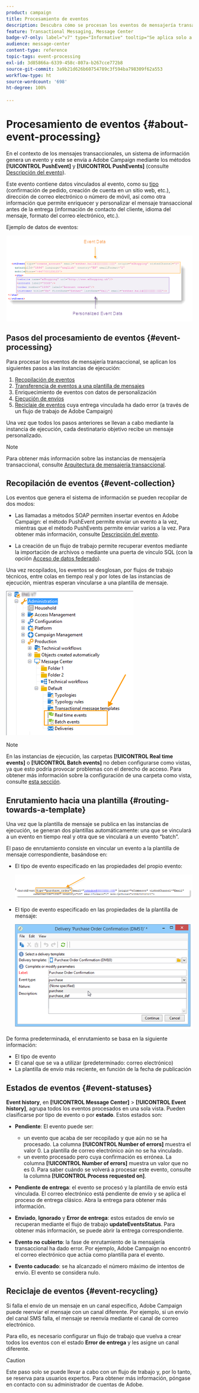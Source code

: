 ```yaml
---
product: campaign
title: Procesamiento de eventos
description: Descubra cómo se procesan los eventos de mensajería transaccional en Adobe Campaign Classic
feature: Transactional Messaging, Message Center
badge-v7-only: label="v7" type="Informative" tooltip="Se aplica solo a Campaign Classic v7"
audience: message-center
content-type: reference
topic-tags: event-processing
exl-id: 3d85866a-6339-458c-807a-b267cce772b8
source-git-commit: 3a9b21d626b60754789c3f594ba798309f62a553
workflow-type: ht
source-wordcount: '698'
ht-degree: 100%

---
```


# Procesamiento de eventos {#about-event-processing}



En el contexto de los mensajes transaccionales, un sistema de información genera un evento y este se envía a Adobe Campaign mediante los métodos **[!UICONTROL PushEvent]** y **[!UICONTROL PushEvents]** (consulte [Descripción del evento](../../message-center/using/event-description.md)).

Este evento contiene datos vinculados al evento, como su [tipo](../../message-center/using/creating-event-types.md) (confirmación de pedido, creación de cuenta en un sitio web, etc.), dirección de correo electrónico o número de móvil, así como otra información que permite enriquecer y personalizar el mensaje transaccional antes de la entrega (información de contacto del cliente, idioma del mensaje, formato del correo electrónico, etc.).

Ejemplo de datos de eventos:

![](assets/messagecenter_events_request_001.png)

## Pasos del procesamiento de eventos {#event-processing}

Para procesar los eventos de mensajería transaccional, se aplican los siguientes pasos a las instancias de ejecución:

1. [Recopilación de eventos](#event-collection)
1. [Transferencia de eventos a una plantilla de mensajes](#routing-towards-a-template)
1. Enriquecimiento de eventos con datos de personalización
1. [Ejecución de envíos](../../message-center/using/delivery-execution.md)
1. [Reciclaje de eventos](#event-recycling) cuya entrega vinculada ha dado error (a través de un flujo de trabajo de Adobe Campaign)

Una vez que todos los pasos anteriores se llevan a cabo mediante la instancia de ejecución, cada destinatario objetivo recibe un mensaje personalizado.

>[!NOTE]
>
>Para obtener más información sobre las instancias de mensajería transaccional, consulte [Arquitectura de mensajería transaccional](../../message-center/using/transactional-messaging-architecture.md).


## Recopilación de eventos {#event-collection}

Los eventos que genera el sistema de información se pueden recopilar de dos modos:

* Las llamadas a métodos SOAP permiten insertar eventos en Adobe Campaign: el método PushEvent permite enviar un evento a la vez, mientras que el método PushEvents permite enviar varios a la vez. Para obtener más información, consulte [Descripción del evento](../../message-center/using/event-description.md).

* La creación de un flujo de trabajo permite recuperar eventos mediante la importación de archivos o mediante una puerta de vínculo SQL (con la opción [Acceso de datos federado](../../installation/using/about-fda.md)).

Una vez recopilados, los eventos se desglosan, por flujos de trabajo técnicos, entre colas en tiempo real y por lotes de las instancias de ejecución, mientras esperan vincularse a una plantilla de mensaje.

![](assets/messagecenter_events_queues_001.png)

>[!NOTE]
>
>En las instancias de ejecución, las carpetas **[!UICONTROL Real time events]** o **[!UICONTROL Batch events]** no deben configurarse como vistas, ya que esto podría provocar problemas con el derecho de acceso. Para obtener más información sobre la configuración de una carpeta como vista, consulte [esta sección](../../platform/using/access-management-folders.md).

## Enrutamiento hacia una plantilla {#routing-towards-a-template}

Una vez que la plantilla de mensaje se publica en las instancias de ejecución, se generan dos plantillas automáticamente: una que se vinculará a un evento en tiempo real y otra que se vinculará a un evento “batch”.

El paso de enrutamiento consiste en vincular un evento a la plantilla de mensaje correspondiente, basándose en:

* El tipo de evento especificado en las propiedades del propio evento:

  ![](assets/messagecenter_event_type_001.png)

* El tipo de evento especificado en las propiedades de la plantilla de mensaje:

  ![](assets/messagecenter_event_type_002.png)

De forma predeterminada, el enrutamiento se basa en la siguiente información:

* El tipo de evento
* El canal que se va a utilizar (predeterminado: correo electrónico)
* La plantilla de envío más reciente, en función de la fecha de publicación

## Estados de eventos {#event-statuses}

**Event history**, en **[!UICONTROL Message Center]** > **[!UICONTROL Event history]**, agrupa todos los eventos procesados en una sola vista. Pueden clasificarse por tipo de evento o por **estado**. Estos estados son:

* **Pendiente**: El evento puede ser:

   * un evento que acaba de ser recopilado y que aún no se ha procesado. La columna **[!UICONTROL Number of errors]** muestra el valor 0. La plantilla de correo electrónico aún no se ha vinculado.
   * un evento procesado pero cuya confirmación es errónea. La columna **[!UICONTROL Number of errors]** muestra un valor que no es 0. Para saber cuándo se volverá a procesar este evento, consulte la columna **[!UICONTROL Process requested on]**.

* **Pendiente de entrega**: el evento se procesó y la plantilla de envío está vinculada. El correo electrónico está pendiente de envío y se aplica el proceso de entrega clásico. Abra la entrega para obtener más información.
* **Enviado**, **Ignorado** y **Error de entrega**: estos estados de envío se recuperan mediante el flujo de trabajo **updateEventsStatus**. Para obtener más información, se puede abrir la entrega correspondiente.
* **Evento no cubierto**: la fase de enrutamiento de la mensajería transaccional ha dado error. Por ejemplo, Adobe Campaign no encontró el correo electrónico que actúa como plantilla para el evento.
* **Evento caducado**: se ha alcanzado el número máximo de intentos de envío. El evento se considera nulo.

## Reciclaje de eventos {#event-recycling}

Si falla el envío de un mensaje en un canal específico, Adobe Campaign puede reenviar el mensaje con un canal diferente. Por ejemplo, si un envío del canal SMS falla, el mensaje se reenvía mediante el canal de correo electrónico.

Para ello, es necesario configurar un flujo de trabajo que vuelva a crear todos los eventos con el estado **Error de entrega** y les asigne un canal diferente.

>[!CAUTION]
>
>Este paso solo se puede llevar a cabo con un flujo de trabajo y, por lo tanto, se reserva para usuarios expertos. Para obtener más información, póngase en contacto con su administrador de cuentas de Adobe.